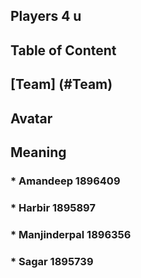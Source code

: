 ## Players 4 u
## Table of Content
## [Team] (#Team)
## Avatar
## Meaning

### * Amandeep 1896409
### * Harbir 1895897
### * Manjinderpal 1896356
### * Sagar 1895739
